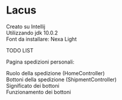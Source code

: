 # Lacus

Creato su Intellij\
Utilizzando jdk 10.0.2\
Font da installare: Nexa Light

TODO LIST

Pagina spedizioni personali:

Ruolo della spedizione (HomeController)\
Bottoni della spedizione (ShipmentController)\
Significato dei bottoni\
Funzionamento dei bottoni